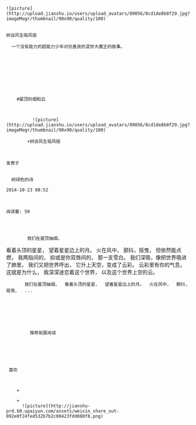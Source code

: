 
    
  
    ![picture](http://upload.jianshu.io/users/upload_avatars/89056/8cd1de8b8f29.jpg?imageMogr/thumbnail/90x90/quality/100)
    

    树谈风生临风摇
  
      一个没有能力的超能力少年对抗善良的混世大魔王的故事。

  
  
    
  


    
      
        #屋顶的烟和云
        
          
            
              ![picture](http://upload.jianshu.io/users/upload_avatars/89056/8cd1de8b8f29.jpg?imageMogr/thumbnail/90x90/quality/100)
            
            +树谈风生临风摇
        
        
    
    发表于 

    
      树绿色的诗

    2014-10-23 08:52

    

    阅读量: 50
  


        
            我们在屋顶抽烟，
  看着头顶的星星，
  望着星星边上的月。
  火在风中，
  颤抖，摇曳，
  但依然能点燃，
  我两指间的，
  抑或是你双唇间的，
  那一支雪白。
  我们深吸，像把世界吸进了肺里。
  我们又把世界呼出，
  它升上天空，变成了云彩。
  云彩里有你的气息。
  这就是为什么，
  我深深迷恋着这个世界，
  以及这个世界上空的云。

        
           我们在屋顶抽烟，  看着头顶的星星，  望着星星边上的月。  火在风中，  颤抖，摇曳，  ...
      
    
    
      
      
      
          
             推荐拓展阅读
        
      
    
    
      
          
     喜欢

      
      
        +
                  
        +
          ![picture](http://jianshu-prd.b0.upaiyun.com/assets/weixin_share_out-092e0f24fed532b7b2c00423fdd080f8.png)
        
      
    
  


